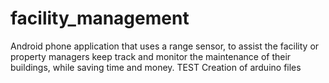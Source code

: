 # facility_management
Android phone application that uses a range sensor, to assist the facility or property managers keep track and monitor the maintenance of their buildings, while saving time and money. 
TEST
Creation of arduino files
